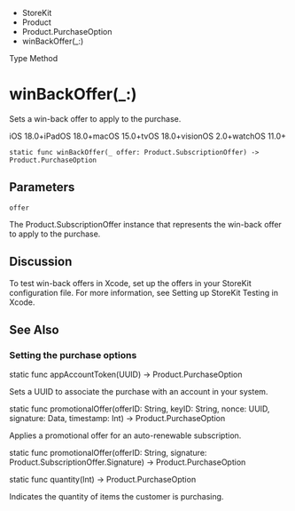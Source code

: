 

- StoreKit
- Product
- Product.PurchaseOption
-  winBackOffer(\_:) 

Type Method

# winBackOffer(\_:)

Sets a win-back offer to apply to the purchase.

iOS 18.0+iPadOS 18.0+macOS 15.0+tvOS 18.0+visionOS 2.0+watchOS 11.0+

``` source
static func winBackOffer(_ offer: Product.SubscriptionOffer) -> Product.PurchaseOption
```

## Parameters 

`offer`  

The Product.SubscriptionOffer instance that represents the win-back offer to apply to the purchase.

## Discussion

To test win-back offers in Xcode, set up the offers in your StoreKit configuration file. For more information, see Setting up StoreKit Testing in Xcode.

## See Also

### Setting the purchase options

static func appAccountToken(UUID) -> Product.PurchaseOption

Sets a UUID to associate the purchase with an account in your system.

static func promotionalOffer(offerID: String, keyID: String, nonce: UUID, signature: Data, timestamp: Int) -> Product.PurchaseOption

Applies a promotional offer for an auto-renewable subscription.

static func promotionalOffer(offerID: String, signature: Product.SubscriptionOffer.Signature) -> Product.PurchaseOption

static func quantity(Int) -> Product.PurchaseOption

Indicates the quantity of items the customer is purchasing.

